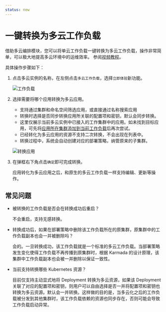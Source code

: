 ```yaml
---
status: new
---
```


# 一键转换为多云工作负载

借助多云编排模块，您可以将单云工作负载一键转换为多云工作负载，操作非常简单，可以极大地提高多云环境中的运维效率。
参阅[视频教程](../../videos/use-cases.md#_2)。

具体操作步骤如下：

1. 点击多云实例的名称，在左侧点击`多云工作负载`，选择`立即体验`新功能。

    ![工作负载](https://docs.daocloud.io/daocloud-docs-images/docs/kairship/images/promote01.png)

2. 选择需要将哪个应用转换为多云应用。

    - 支持通过集群和命名空间筛选应用，或直接通过名称搜索应用
    - 转换时选择是否同步转换应用所关联的配置项和密钥，默认会同步转换。
    - 这里仅展示当前多云实例中已接入的工作集群中的应用。如未找到目标应用，可先将[应用所在集群添加到当前工作负载](../cluster.md)后再次尝试。
    - 已经转化为多云应用的资源不支持二次转换，不会出现在列表中。
    - 转换过程中，系统会自动创建对应的部署策略，纳管原来的子集群。

    ![转换应用](https://docs.daocloud.io/daocloud-docs-images/docs/kairship/images/promote02.png)

3. 在弹框右下角点击`确定`即可完成转换。

    应用转化为多云应用之后，和原生的多云工作负载一样支持编辑、更新等操作。

## 常见问题

- 被转换的工作负载是否会在转换成功后重启？

    不会重启，支持无感转换。

- 转换成功后，如果在部署策略中删除该工作负载所在的原集群，原集群中的工作负载副本也会一并被删除吗？

    会的。一旦转换成功，该工作负载就是一个标准的多云工作负载。当部署策略发生变化使得工作负载不再传播到原集群时，根据 Karmada 的设计原理，该集群中工作负载副本也会被一并删除以保证一致性。

- 当前支持转换哪些 Kubernetes 资源？

    目前仅支持主动显式地将 Deployment 转换为多云资源，如果该 Deployment 关联了对应的配置项和密钥，则用户可以自由选择是否一并将配置项和密钥也转换为多云资源。默认会一并转换。这样做的目的是，当多云化之后的工作负载被分发到其他集群时，该工作负载依赖的资源也同步存在，否则可能会导致工作负载启动异常。
